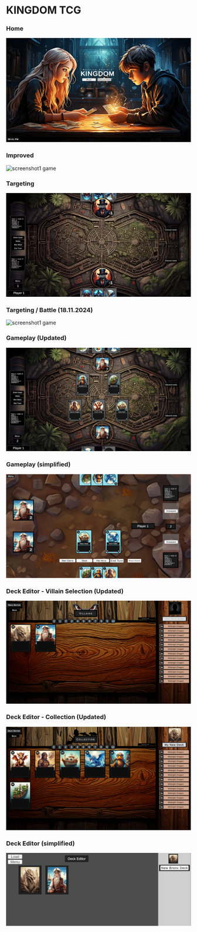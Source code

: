 
<h1>KINGDOM TCG</h1>

<h3>Home</h3>

![screenshot1 game](scene_transition.gif)

<h3>Improved</h3>

![screenshot1 game](gif_collection.gif)


<h3>Targeting</h3>

![screenshot1 game](gif_targeting.gif)


<h3>Targeting / Battle (18.11.2024) </h3>

![screenshot1 game](gif_battle.gif)

<h3>Gameplay (Updated)</h3>

![screenshot2 game](screen_gameplay2.png)

<h3>Gameplay (simplified)</h3>

![screenshot2 game](screen.png)


<h3>Deck Editor - Villain Selection (Updated)</h3>

![screenshot2 game](screen_deckbuilder3.png)


<h3>Deck Editor - Collection (Updated)</h3>

![screenshot2 game](screen_deckbuilder4.png)


<h3>Deck Editor (simplified)</h3>

![screenshot2 game](screen2.png)
